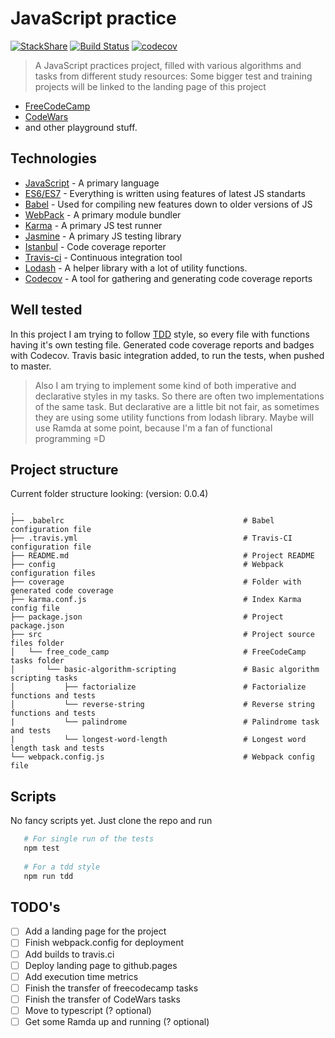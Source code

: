 # JavaScript practice
[![StackShare](https://img.shields.io/badge/tech-stack-0690fa.svg?style=flat)](https://stackshare.io/MikeSaprykin/js-stack)
[![Build Status](https://travis-ci.org/MikeSaprykin/js-practice.svg?branch=master)](https://travis-ci.org/MikeSaprykin/js-practice)
[![codecov](https://codecov.io/gh/MikeSaprykin/js-practice/branch/master/graph/badge.svg)](https://codecov.io/gh/MikeSaprykin/js-practice)
> A JavaScript practices project, filled with various algorithms and tasks from different study resources:
> Some bigger test and training projects will be linked to the landing page of this project
* [FreeCodeCamp](https://www.freecodecamp.org/)
* [CodeWars](https://www.codewars.com)
* and other playground stuff.

## Technologies
* [JavaScript](https://www.javascript.com) - A primary language
* [ES6/ES7](http://es6-features.org) - Everything is written using features of latest JS standarts
* [Babel](https://babeljs.io) - Used for compiling new features down to older versions of JS
* [WebPack](https://webpack.js.org) - A primary module bundler
* [Karma](https://karma-runner.github.io/1.0/index.html) - A primary JS test runner
* [Jasmine](https://jasmine.github.io) - A primary JS testing library
* [Istanbul](https://istanbul.js.org) - Code coverage reporter
* [Travis-ci](https://travis-ci.org) - Continuous integration tool
* [Lodash](https://lodash.com) - A helper library with a lot of utility functions. 
* [Codecov](https://codecov.io) - A tool for gathering and generating code coverage reports

## Well tested
In this project I am trying to follow [TDD](https://en.wikipedia.org/wiki/Test-driven_development) style,
so every file with functions having it's own testing file.
Generated code coverage reports and badges with Codecov.
Travis basic integration added, to run the tests, when pushed to master.

> Also I am trying to implement some kind of both imperative and declarative styles
 in my tasks. So there are often two implementations of the same task.
 But declarative are a little bit not fair, as sometimes they are using some 
 utility functions from lodash library. Maybe will use Ramda at some point, because I'm a fan
 of functional programming =D
 
## Project structure
Current folder structure looking: (version: 0.0.4)
```
.
├── .babelrc                                        # Babel configuration file
├── .travis.yml                                     # Travis-CI configuration file
├── README.md                                       # Project README
├── config                                          # Webpack configuration files
├── coverage                                        # Folder with generated code coverage   
├── karma.conf.js                                   # Index Karma config file
├── package.json                                    # Project package.json
├── src                                             # Project source files folder
│   └── free_code_camp                              # FreeCodeCamp tasks folder
│       └── basic-algorithm-scripting               # Basic algorithm scripting tasks
│           ├── factorialize                        # Factorialize functions and tests
│           └── reverse-string                      # Reverse string functions and tests
|           └── palindrome                          # Palindrome task and tests
|           └── longest-word-length                 # Longest word length task and tests
└── webpack.config.js                               # Webpack config file
```
 
## Scripts
No fancy scripts yet. Just clone the repo and run
```bash
   # For single run of the tests
   npm test 
   
   # For a tdd style
   npm run tdd
```
 
## TODO's
* [ ] Add a landing page for the project
* [ ] Finish webpack.config for deployment
* [ ] Add builds to travis.ci
* [ ] Deploy landing page to github.pages
* [ ] Add execution time metrics
* [ ] Finish the transfer of freecodecamp tasks
* [ ] Finish the transfer of CodeWars tasks
* [ ] Move to typescript (? optional)
* [ ] Get some Ramda up and running (? optional)
